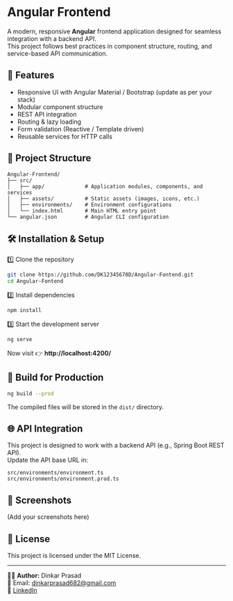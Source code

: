 # Angular Frontend

A modern, responsive **Angular** frontend application designed for seamless integration with a backend API.  
This project follows best practices in component structure, routing, and service-based API communication.

## 🚀 Features
- Responsive UI with Angular Material / Bootstrap (update as per your stack)
- Modular component structure
- REST API integration
- Routing & lazy loading
- Form validation (Reactive / Template driven)
- Reusable services for HTTP calls

## 📂 Project Structure
```
Angular-Frontend/
├── src/
│   ├── app/             # Application modules, components, and services
│   ├── assets/          # Static assets (images, icons, etc.)
│   ├── environments/    # Environment configurations
│   └── index.html       # Main HTML entry point
└── angular.json         # Angular CLI configuration
```

## 🛠️ Installation & Setup

1️⃣ Clone the repository  
```bash
git clone https://github.com/DK12345678D/Angular-Fontend.git
cd Angular-Fontend
```

2️⃣ Install dependencies  
```bash
npm install
```

3️⃣ Start the development server  
```bash
ng serve
```
Now visit 👉 **http://localhost:4200/**

## 🔧 Build for Production
```bash
ng build --prod
```
The compiled files will be stored in the `dist/` directory.

## 🌐 API Integration
This project is designed to work with a backend API (e.g., Spring Boot REST API).  
Update the API base URL in:
```
src/environments/environment.ts
src/environments/environment.prod.ts
```

## 📸 Screenshots
(Add your screenshots here)

## 📄 License
This project is licensed under the MIT License.

---

👨‍💻 **Author:** Dinkar Prasad  
📧 Email: dinkarprasad682@gmail.com  
🔗 [LinkedIn](https://linkedin.com/in/dinkarprasad682)
